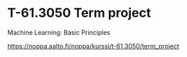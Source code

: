 T-61.3050 Term project
======================

Machine Learning: Basic Principles

https://noppa.aalto.fi/noppa/kurssi/t-61.3050/term_project
